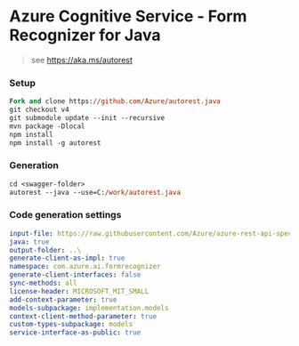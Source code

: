 # Azure Cognitive Service - Form Recognizer for Java

> see https://aka.ms/autorest

### Setup
```ps
Fork and clone https://github.com/Azure/autorest.java 
git checkout v4
git submodule update --init --recursive
mvn package -Dlocal
npm install
npm install -g autorest
```

### Generation
```ps
cd <swagger-folder>
autorest --java --use=C:/work/autorest.java
```

### Code generation settings
``` yaml
input-file: https://raw.githubusercontent.com/Azure/azure-rest-api-specs-pr/c3ca13e3eb250957c493993f300cb8137fe55aa4/specification/cognitiveservices/data-plane/FormRecognizer/preview/2022-01-30-preview/FormRecognizer.json?token=GHSAT0AAAAAABJXDFRPSX6STMEIXU74L54QYPYP4DQ
java: true
output-folder: ..\
generate-client-as-impl: true
namespace: com.azure.ai.formrecognizer
generate-client-interfaces: false
sync-methods: all
license-header: MICROSOFT_MIT_SMALL
add-context-parameter: true
models-subpackage: implementation.models
context-client-method-parameter: true
custom-types-subpackage: models
service-interface-as-public: true
```
